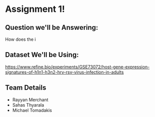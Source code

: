 # Assignment 1!

## Question we'll be Answering:
How does the i

## Dataset We'll be Using:
https://www.refine.bio/experiments/GSE73072/host-gene-expression-signatures-of-h1n1-h3n2-hrv-rsv-virus-infection-in-adults

## Team Details
- Rayyan Merchant
- Sahas Thyarala
- Michael Tomadakis

